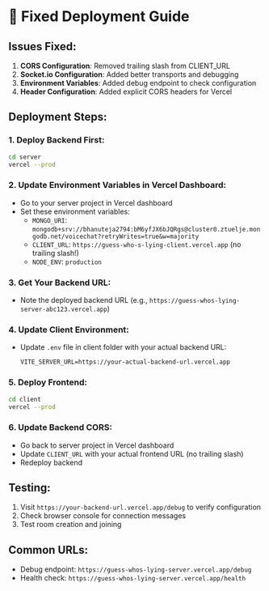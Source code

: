 # 🚀 Fixed Deployment Guide

## Issues Fixed:

1. **CORS Configuration**: Removed trailing slash from CLIENT_URL
2. **Socket.io Configuration**: Added better transports and debugging
3. **Environment Variables**: Added debug endpoint to check configuration
4. **Header Configuration**: Added explicit CORS headers for Vercel

## Deployment Steps:

### 1. Deploy Backend First:
```bash
cd server
vercel --prod
```

### 2. Update Environment Variables in Vercel Dashboard:
- Go to your server project in Vercel dashboard
- Set these environment variables:
  - `MONGO_URI`: `mongodb+srv://bhanuteja2794:bM6yfJX6bJQRgs@cluster0.ztuelje.mongodb.net/voicechat?retryWrites=true&w=majority`
  - `CLIENT_URL`: `https://guess-who-s-lying-client.vercel.app` (no trailing slash!)
  - `NODE_ENV`: `production`

### 3. Get Your Backend URL:
- Note the deployed backend URL (e.g., `https://guess-whos-lying-server-abc123.vercel.app`)

### 4. Update Client Environment:
- Update `.env` file in client folder with your actual backend URL:
  ```
  VITE_SERVER_URL=https://your-actual-backend-url.vercel.app
  ```

### 5. Deploy Frontend:
```bash
cd client
vercel --prod
```

### 6. Update Backend CORS:
- Go back to server project in Vercel dashboard
- Update `CLIENT_URL` with your actual frontend URL (no trailing slash)
- Redeploy backend

## Testing:

1. Visit `https://your-backend-url.vercel.app/debug` to verify configuration
2. Check browser console for connection messages
3. Test room creation and joining

## Common URLs:
- Debug endpoint: `https://guess-whos-lying-server.vercel.app/debug`
- Health check: `https://guess-whos-lying-server.vercel.app/health`
